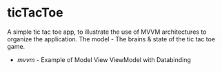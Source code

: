 # ticTacToe

A simple tic tac toe app, to illustrate the use of MVVM architectures to organize the application.
The model - The brains & state of the tic tac toe game.
* *mvvm* - Example of Model View ViewModel with Databinding
